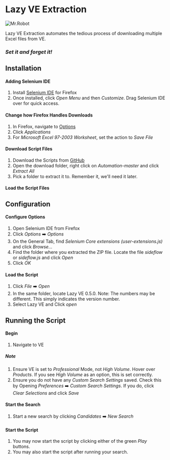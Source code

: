 # Lazy VE Extraction

![Mr.Robot](https://thumb.ibb.co/ejYLt5/Logomakr_6b4xoc.png)

Lazy VE Extraction automates the tedious process of downloading multiple Excel files from VE. 

### *Set it and forget it!*



## Installation

#### Adding Selenium IDE

 1. Install [Selenium IDE](https://addons.mozilla.org/en-US/firefox/addon/selenium-ide/) for Firefox
 2. Once installed, click *Open Menu* and then *Customize*. Drag Selenium IDE over for quick access.
 
#### Change how Firefox Handles Downloads
1. In Firefox, navigate to [Options](about:preferences)
2. Click *Applications*
3. For *Microsoft Excel 97-2003 Worksheet*, set the action to *Save File*

#### Download Script Files
1. Download the Scripts from [GitHub](https://github.com/estasney/LazyVE/archive/master.zip)
1. Open the download folder, right click on *Automation-master* and click *Extract All*
1. Pick a folder to extract it to. Remember it, we'll need it later.

#### Load the Script Files

## Configuration

#### Configure Options
1. Open Selenium IDE from Firefox
2. Click *Options* :arrow_right: *Options* 
3. On the General Tab, find *Selenium Core extensions (user-extensions.js)* and click *Browse...*
4. Find the folder where you extracted the ZIP file. Locate the file *sideflow* or *sideflow.js* and click *Open*
5. Click *OK*

#### Load the Script
1. Click *File* :arrow_right: *Open*
2. In the same folder, locate Lazy VE 0.5.0. Note: The numbers may be different. This simply indicates the version number.
3. Select Lazy VE and Click *open*

## Running the Script

#### Begin
1. Navigate to VE

##### Note
1. Ensure VE is set to *Professional* Mode, not *High Volume*. Hover over *Products*. If you see *High Volume* as an option, this is set correctly.
2. Ensure you do not have any *Custom Search Settings* saved. Check this by Opening *Preferences* :arrow_right: *Custom Search Settings*. If you do, click *Clear Selections* and click *Save*

#### Start the Search
1. Start a new search by clicking *Candidates* :arrow_right: *New Search*

#### Start the Script
1. You may now start the script by clicking either of the green *Play* buttons.
2. You may also start the script after running your search.



